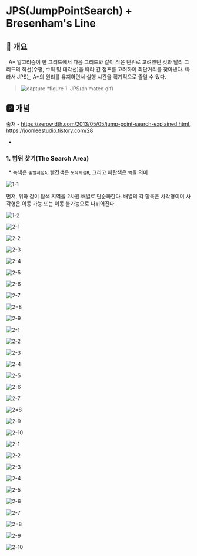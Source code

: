 # JPS(JumpPointSearch) + Bresenham's Line
## 📢 개요

 A* 알고리즘이 한 그리드에서 다음 그리드와 같이 작은 단위로 고려했던 것과 달리 그리드의 직선(수평, 수직 및 대각선)을 따라 긴 점프를 고려하여 최단거리를 찾아낸다. 따라서 JPS는 A*의 원리를 유지하면서 실행 시간을 획기적으로 줄일 수 있다.
 
  >![capture](https://github.com/kbm0996/-Algorithm-Pathfind/blob/master/JumpPointSearch/GIF.gif)
  >*figure 1. JPS(animated gif)

 
 ## 🅿 개념
 출처 - https://zerowidth.com/2013/05/05/jump-point-search-explained.html, https://joonleestudio.tistory.com/28
 
-
 
 ### 1. 범위 찾기(The Search Area)
 * 녹색은 `출발지점A`, 빨간색은 `도착지점B`, 그리고 파란색은 `벽`을 의미

  ![1-1](https://github.com/kbm0996/-Algorithm-Pathfind/blob/master/JumpPointSearch/jpg/1-1.PNG)
  
  먼저, 위와 같이 탐색 지역을 2차원 배열로 단순화한다. 배열의 각 항목은 사각형이며 사각형은 이동 가능 또는 이동 불가능으로 나뉘어진다.
  
  ![1-2](https://github.com/kbm0996/-Algorithm-Pathfind/blob/master/JumpPointSearch/jpg/1-2.PNG)
  
  
  ![2-1](https://github.com/kbm0996/-Algorithm-Pathfind/blob/master/JumpPointSearch/jpg/2-1.PNG)
  
  ![2-2](https://github.com/kbm0996/-Algorithm-Pathfind/blob/master/JumpPointSearch/jpg/2-2.PNG)
  
  ![2-3](https://github.com/kbm0996/-Algorithm-Pathfind/blob/master/JumpPointSearch/jpg/2-3.PNG)
  
  ![2-4](https://github.com/kbm0996/-Algorithm-Pathfind/blob/master/JumpPointSearch/jpg/2-4.PNG)
  
  ![2-5](https://github.com/kbm0996/-Algorithm-Pathfind/blob/master/JumpPointSearch/jpg/2-5.PNG)
  
  ![2-6](https://github.com/kbm0996/-Algorithm-Pathfind/blob/master/JumpPointSearch/jpg/2-6.PNG)
  
  ![2-7](https://github.com/kbm0996/-Algorithm-Pathfind/blob/master/JumpPointSearch/jpg/2-7.PNG)
  
  ![2=8](https://github.com/kbm0996/-Algorithm-Pathfind/blob/master/JumpPointSearch/jpg/2-8.PNG)
  
  ![2-9](https://github.com/kbm0996/-Algorithm-Pathfind/blob/master/JumpPointSearch/jpg/2-9.PNG)
  
  
  ![2-1](https://github.com/kbm0996/-Algorithm-Pathfind/blob/master/JumpPointSearch/jpg/2-b1.PNG)
  
  ![2-2](https://github.com/kbm0996/-Algorithm-Pathfind/blob/master/JumpPointSearch/jpg/2-b2.PNG)
  
  ![2-3](https://github.com/kbm0996/-Algorithm-Pathfind/blob/master/JumpPointSearch/jpg/2-b3.PNG)
  
  ![2-4](https://github.com/kbm0996/-Algorithm-Pathfind/blob/master/JumpPointSearch/jpg/2-b4.PNG)
  
  ![2-5](https://github.com/kbm0996/-Algorithm-Pathfind/blob/master/JumpPointSearch/jpg/2-b5.PNG)
  
  ![2-6](https://github.com/kbm0996/-Algorithm-Pathfind/blob/master/JumpPointSearch/jpg/2-b6.PNG)
  
  ![2-7](https://github.com/kbm0996/-Algorithm-Pathfind/blob/master/JumpPointSearch/jpg/2-b7.PNG)
  
  ![2=8](https://github.com/kbm0996/-Algorithm-Pathfind/blob/master/JumpPointSearch/jpg/2-b8.PNG)
  
  ![2-9](https://github.com/kbm0996/-Algorithm-Pathfind/blob/master/JumpPointSearch/jpg/2-b9.PNG)
  
  ![2-10](https://github.com/kbm0996/-Algorithm-Pathfind/blob/master/JumpPointSearch/jpg/2-b10.PNG)
  
  
  ![2-1](https://github.com/kbm0996/-Algorithm-Pathfind/blob/master/JumpPointSearch/jpg/2-c1.PNG)
  
  ![2-2](https://github.com/kbm0996/-Algorithm-Pathfind/blob/master/JumpPointSearch/jpg/2-c2.PNG)
  
  ![2-3](https://github.com/kbm0996/-Algorithm-Pathfind/blob/master/JumpPointSearch/jpg/2-c3.PNG)
  
  ![2-4](https://github.com/kbm0996/-Algorithm-Pathfind/blob/master/JumpPointSearch/jpg/2-c4.PNG)
  
  ![2-5](https://github.com/kbm0996/-Algorithm-Pathfind/blob/master/JumpPointSearch/jpg/2-c5.PNG)
  
  ![2-6](https://github.com/kbm0996/-Algorithm-Pathfind/blob/master/JumpPointSearch/jpg/2-c6.PNG)
  
  ![2-7](https://github.com/kbm0996/-Algorithm-Pathfind/blob/master/JumpPointSearch/jpg/2-c7.PNG)
  
  ![2=8](https://github.com/kbm0996/-Algorithm-Pathfind/blob/master/JumpPointSearch/jpg/2-c8.PNG)
  
  ![2-9](https://github.com/kbm0996/-Algorithm-Pathfind/blob/master/JumpPointSearch/jpg/2-c9.PNG)
  
  ![2-10](https://github.com/kbm0996/-Algorithm-Pathfind/blob/master/JumpPointSearch/jpg/2-c10.PNG)



